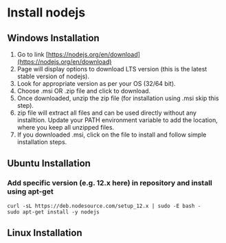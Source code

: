 # Install nodejs

## Windows Installation

1. Go to link [https://nodejs.org/en/download](https://nodejs.org/en/download)
2. Page will display options to download LTS version (this is the latest stable version of nodejs).
3. Look for appropriate version as per your OS (32/64 bit).
4. Choose .msi OR .zip file and click to download.
5. Once downloaded, unzip the zip file (for installation using .msi skip this step).
6. zip file will extract all files and can be used directly without any installtion. Update your PATH environment variable to add the location, where you keep all unzipped files.
7. If you downloaded .msi, click on the file to install and follow simple installation steps.

## Ubuntu Installation

### Add specific version (e.g. 12.x here) in repository and install using apt-get

    curl -sL https://deb.nodesource.com/setup_12.x | sudo -E bash -
    sudo apt-get install -y nodejs

## Linux Installation
